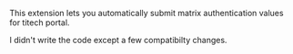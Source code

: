 This extension lets you automatically submit matrix authentication values for titech portal.

I didn't write the code except a few compatibilty changes.
